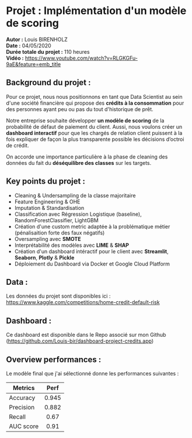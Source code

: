# Projet : Implémentation d'un modèle de scoring 

**Autor :** Louis BIRENHOLZ  
**Date :** 04/05/2020  
**Durée totale du projet :** 110 heures  
**Vidéo :** https://www.youtube.com/watch?v=RLGKGFu-9aE&feature=emb_title  

## Background du projet :

Pour ce projet, nous nous positionnons en tant que Data Scientist au sein d'une société financière qui propose des **crédits à la consommation** pour des personnes ayant peu ou pas du tout d'historique de prêt.

Notre entreprise souhaite développer **un modèle de scoring** de la probabilité de défaut de paiement du client. Aussi, nous voulons créer un **dashboard interactif** pour que les chargés de relation client puissent à la fois expliquer de façon la plus transparente possible les décisions d’octroi de crédit.

On accorde une importance particulière à la phase de cleaning des données du fait du **déséquilibre des classes** sur les targets.

## Key points du projet :

- Cleaning & Undersampling de la classe majoritaire 
- Feature Engineering & OHE
- Imputation & Standardisation
- Classification avec Régression Logistique (baseline), RandomForestClassifier, LightGBM 
- Création d'une custom metric adaptée à la problématique métier (pénalisaition forte des faux négatifs)
- Oversampling avec **SMOTE**
- Interprétabilité des modèles avec **LIME** & **SHAP**
- Création d'un dashboard intéractif pour le client avec **Streamlit**, **Seaborn**, **Plotly** & **Pickle**  
- Déploiement du Dashboard via Docker et Google Cloud Platform

## Data :

Les données du projet sont disponibles ici : https://www.kaggle.com/competitions/home-credit-default-risk

## Dashboard :

Ce dashboard est disponible dans le Repo associé sur mon Github (https://github.com/Louis-bir/dashboard-project-credits.app)

## Overview performances :

Le modèle final que j'ai sélectionné donne les performances suivantes :

| Metrics        | Perf         |
| ------------- |:-------------:|
| Accuracy      | 0.945         | 
| Precision     | 0.882         |
| Recall        | 0.67          |  
| AUC score     |  0.91         |
